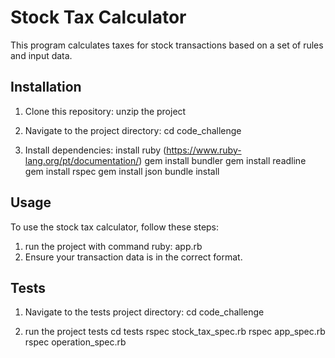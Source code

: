# Stock Tax Calculator

This program calculates taxes for stock transactions based on a set of rules and input data.

## Installation

1. Clone this repository:
unzip the project

2. Navigate to the project directory:
cd code_challenge

3. Install dependencies:
install ruby (https://www.ruby-lang.org/pt/documentation/)
gem install bundler
gem install readline
gem install rspec
gem install json
bundle install

## Usage

To use the stock tax calculator, follow these steps:

1. run the project with command ruby: app.rb
2. Ensure your transaction data is in the correct format.

## Tests

1. Navigate to the tests project directory:
cd code_challenge

1. run the project tests
cd tests
rspec stock_tax_spec.rb
rspec app_spec.rb
rspec operation_spec.rb
